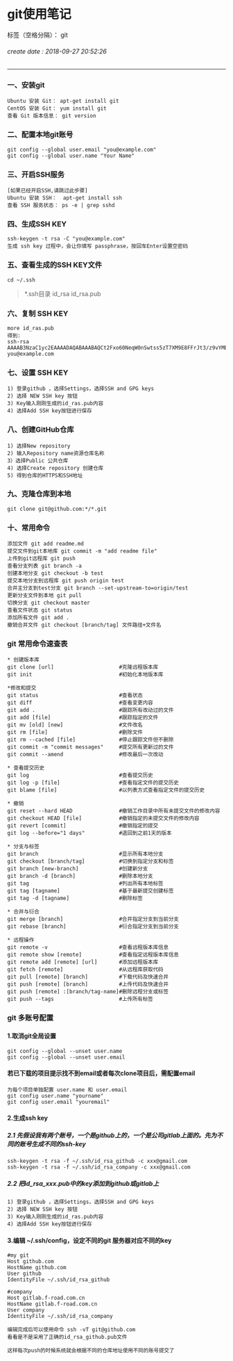 ﻿# git使用笔记

标签（空格分隔）： git
###### create date : 2018-09-27 20:52:26
---
### 一、安装git
    Ubuntu 安装 Git： apt-get install git  
    CentOS 安装 Git： yum install git  
    查看 Git 版本信息： git version  
### 二、配置本地git账号
    git config --global user.email "you@example.com"
    git config --global user.name "Your Name"
### 三、开启SSH服务
    [如果已经开启SSH,请跳过此步骤]
    Ubuntu 安装 SSH：  apt-get install ssh 
    查看 SSH 服务状态： ps -e | grep sshd
### 四、生成SSH KEY
    ssh-keygen -t rsa -C "you@example.com"
    生成 ssh key 过程中，会让你填写 passphrase，按回车Enter设置空密码
### 五、查看生成的SSH KEY文件
    cd ~/.ssh
>*.ssh目录
>id_rsa
>id_rsa.pub

### 六、复制 SSH KEY
    more id_ras.pub
    得到:
    ssh-rsa AAAAB3NzaC1yc2EAAAADAQABAAABAQCt2Fxo60NeqW0nSwtss5zT7XM9E8FFrJt3/z9vYMBazNTc8Y88FtEqlCNtTl6HLlT8SgFc7YSDTkYm9HvLcQ3YX2PjFCycAABDALD3g5zeaP1tbUfvSpO4EOGwAqol01u196tev7q5GufImn9gxYhIme55qFVA2PutHFvG83Wy3D6Mn4FCcz+3bHki8OZBWnyr0BHiY7s9ZTn0JPQnVeyP7F6PFUQ84lOyUVvifG/Vvd5DimUOJ0ginVuSZpBDbOi0qYWX1q9Jqpd10zrkM6FtjKQt6aZHyL3y3481Htz8morzjuXe5/XldNvI2whuOAfGoV5IfKBgKrHv+qh8+fbD you@example.com
### 七、设置 SSH KEY
    1) 登录github ，选择Settings，选择SSH and GPG keys
    2) 选择 NEW SSH key 按钮
    3) Key输入刚刚生成的id_ras.pub内容
    4) 选择Add SSH key按钮进行保存
### 八、创建GitHub仓库
    1) 选择New repository
    2) 输入Repository name资源仓库名称
    3）选择Public 公共仓库
    4) 选择Create repository 创建仓库
    5) 得到仓库的HTTPS和SSH地址
### 九、克隆仓库到本地
    git clone git@github.com:*/*.git
### 十、常用命令
    添加文件 git add readme.md
    提交文件到git本地库 git commit -m "add readme file"
    上传到git远程库 git push
    查看分支列表 git branch -a
    创建本地分支 git checkout -b test
    提交本地分支到远程库 git push origin test
    合并主分支到test分支 git branch --set-upstream-to=origin/test
    更新分支文件到本地 git pull
    切换分支 git checkout master
    查看文件状态 git status
    添加所有文件 git add .
    撤销合并文件 git checkout [branch/tag] 文件路径+文件名

### git 常用命令速查表
    * 创建版本库
    git clone [url]                     #克隆远程版本库
    git init                            #初始化本地版本库
    
    *修改和提交
    git status                          #查看状态
    git diff                            #查看变更内容
    git add .                           #跟踪所有改动过的文件
    git add [file]                      #跟踪指定的文件
    git mv [old] [new]                  #文件改名
    git rm [file]                       #删除文件
    git rm --cached [file]              #停止跟踪文件但不删除
    git commit -m "commit messages"     #提交所有更新过的文件
    git commit --amend                  #修改最后一次改动
    
    * 查看提交历史
    git log                             #查看提交历史
    git log -p [file]                   #查看指定文件的提交历史
    git blame [file]                    #以列表方式查看指定文件的提交历史

    * 撤销
    git reset --hard HEAD               #撤销工作目录中所有未提交文件的修改内容
    git checkout HEAD [file]            #撤销指定的未提交文件的修改内容
    git revert [commit]                 #撤销指定的提交
    git log --before="1 days"           #退回到之前1天的版本

    * 分支与标签
    git branch                          #显示所有本地分支
    git checkout [branch/tag]           #切换到指定分支和标签
    git branch [new-branch]             #创建新分支
    git branch -d [branch]              #删除本地分支
    git tag                             #列出所有本地标签
    git tag [tagname]                   #基于最新提交创建标签
    git tag -d [tagname]                #删除标签

    * 合并与衍合
    git merge [branch]                  #合并指定分支到当前分支
    git rebase [branch]                 #衍合指定分支到当前分支
    
    * 远程操作
    git remote -v                       #查看远程版本库信息
    git remote show [remote]            #查看指定远程版本库信息
    git remote add [remote] [url]       #添加远程版本库
    git fetch [remote]                  #从远程库获取代码
    git pull [remote] [branch]          #下载代码及快速合并
    git push [remote] [branch]          #上传代码及快速合并
    git push [remote] :[branch/tag-name]#删除远程分支或标签
    git push --tags                     #上传所有标签
    
### git 多账号配置
#### 1.取消git全局设置
    git config --global --unset user.name    
    git config --global --unset user.email
    
#### 若已下载的项目提示找不到email或者每次clone项目后，需配置email
    为每个项目单独配置 user.name 和 user.email
    git config user.name "yourname"
    git config user.email "youremail"
    
#### 2.生成ssh key

##### 2.1 先假设我有两个账号，一个是github上的，一个是公司gitlab上面的。先为不同的账号生成不同的ssh-key
    ssh-keygen -t rsa -f ~/.ssh/id_rsa_github -c xxx@gmail.com
    ssh-keygen -t rsa -f ~/.ssh/id_rsa_company -c xxx@gmail.com
    
##### 2.2 把id_rsa_xxx.pub中的key添加到github或gitlab上
    1) 登录github ，选择Settings，选择SSH and GPG keys
    2) 选择 NEW SSH key 按钮
    3) Key输入刚刚生成的id_ras.pub内容
    4) 选择Add SSH key按钮进行保存
    
#### 3.编辑 ~/.ssh/config，设定不同的git 服务器对应不同的key
    #my git
    Host github.com
    HostName github.com
    User github
    IdentityFile ~/.ssh/id_rsa_github
    
    #company
    Host gitlab.f-road.com.cn
    HostName gitlab.f-road.com.cn
    User company
    IdentityFile ~/.ssh/id_rsa_company
    
    编辑完成后可以使用命令 ssh -vT git@github.com
    看看是不是采用了正确的id_rsa_github.pub文件
    
    这样每次push的时候系统就会根据不同的仓库地址使用不同的账号提交了








